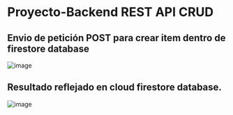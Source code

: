 # Proyecto-Backend REST API CRUD

## Envio de petición POST para crear item dentro de firestore database
![image](https://user-images.githubusercontent.com/88942550/202056508-abfe64be-7afe-49c2-bd6a-4fbe24d77aa3.png)

## Resultado reflejado en cloud firestore database.
![image](https://user-images.githubusercontent.com/88942550/202056603-63cf26f1-807c-434e-b3b0-eb56db7e70c3.png)

